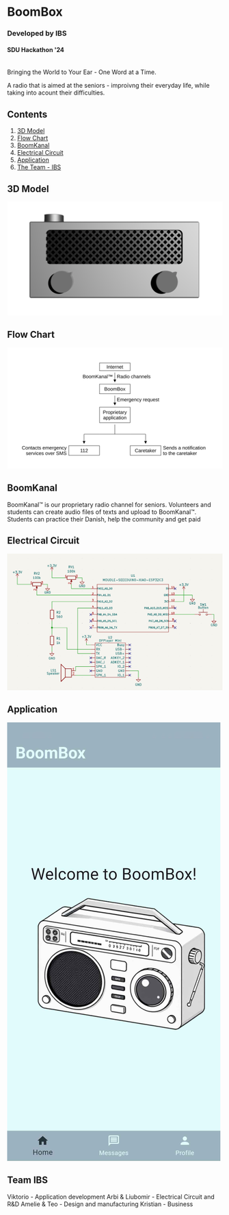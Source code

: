 # BoomBox
### Developed by IBS
#### SDU Hackathon '24      

<br/>
Bringing the World to Your Ear - One Word at a Time.        

A radio that is aimed at the seniors - improivng their everyday life, while taking into acount their difficulties.


## Contents

1. [3D Model](#3D-Model)
2. [Flow Chart](#Flow-Chart)
3. [BoomKanal](#BoomKanal)
4. [Electrical Circuit](#Electrical-Circuit)
5. [Application](#Application)
6. [The Team - IBS](#Team-IBS)

## 3D Model

![3dmod](assets/boombox_render_4k.png)

## Flow Chart

![flow](assets/flow_chart.svg)

## BoomKanal

BoomKanal™ is our proprietary radio channel for seniors. Volunteers and students can create audio files of texts and upload to BoomKanal™​. 
Students can practice their Danish, help the community and get paid

## Electrical Circuit

![elec](/assets/circuit.png)

## Application

![app](assets/app_screenshot.png)

## Team IBS

Viktorio - Application development
Arbi & Liubomir - Electrical Circuit and R&D
Amelie & Teo - Design and manufacturing​
Kristian - Business